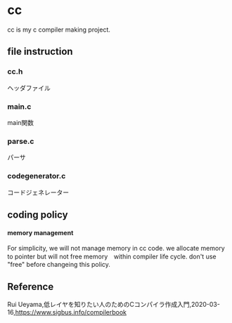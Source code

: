 # cc
cc is my c compiler making project.

## file instruction

### cc.h
ヘッダファイル

### main.c 
main関数

### parse.c
パーサ

### codegenerator.c
コードジェネレーター

## coding policy

#### memory management 
For simplicity, we will not manage memory in cc code.
we allocate memory to pointer but will not free memory　within  compiler life cycle.
don't use "free" before changeing this policy.






## Reference  
Rui Ueyama,低レイヤを知りたい人のためのCコンパイラ作成入門,2020-03-16,https://www.sigbus.info/compilerbook

